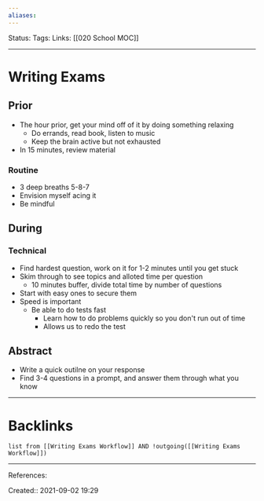 ```yaml
---
aliases:
---
```

Status: 
Tags: 
Links: [[020 School MOC]]
___

# Writing Exams

## Prior

- The hour prior, get your mind off of it by doing something relaxing
	- Do errands, read book, listen to music
	- Keep the brain active but not exhausted
- In 15 minutes, review material
### Routine
- 3 deep breaths 5-8-7
- Envision myself acing it
- Be mindful
## During

### Technical
- Find hardest question, work on it for 1-2 minutes until you get stuck
- Skim through to see topics and alloted time per question
	- 10 minutes buffer, divide total time by number of questions
- Start with easy ones to secure them
- Speed is important
	- Be able to do tests fast
		- Learn how to do problems quickly so you don't run out of time
		- Allows us to redo the test

## Abstract

- Write a quick outilne on your response
- Find 3-4 questions in a prompt, and answer them through what you know
___

# Backlinks

```dataview
list from [[Writing Exams Workflow]] AND !outgoing([[Writing Exams Workflow]])
```
___
References:

Created:: 2021-09-02 19:29

